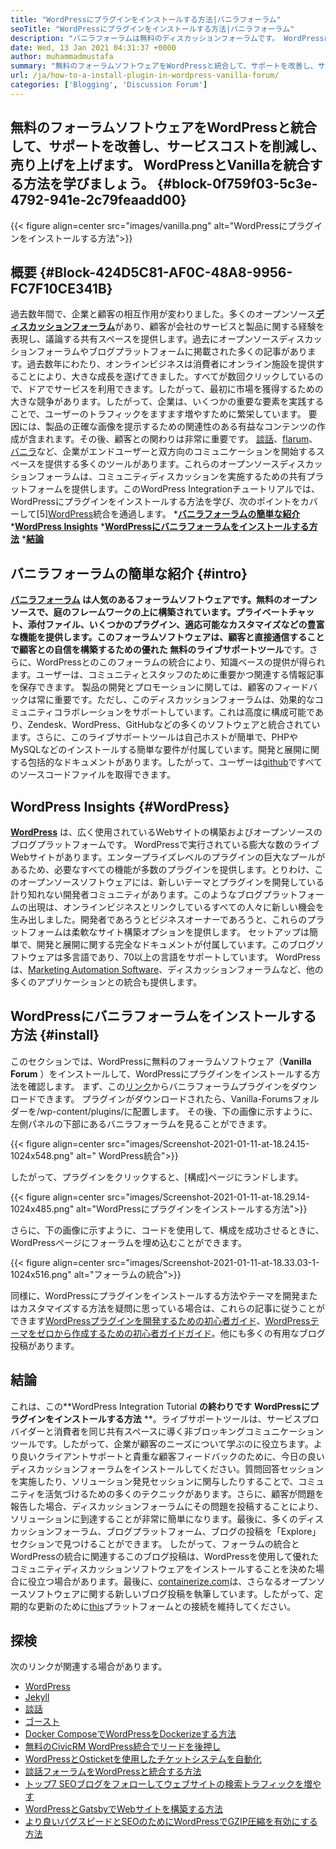 ```yaml
---
title: "WordPressにプラグインをインストールする方法|バニラフォーラム" 
seoTitle: "WordPressにプラグインをインストールする方法|バニラフォーラム" 
description: "バニラフォーラムは無料のディスカッションフォーラムです。 WordPressは、人気のあるエンタープライズレベルのオープンソースCMSです。 WordPressにバニラフォーラムをインストールする方法を学びましょう。" 
date: Wed, 13 Jan 2021 04:31:37 +0000
author: muhammadmustafa
summary: "無料のフォーラムソフトウェアをWordPressと統合して、サポートを改善し、サービスコストを削減し、売り上げを上げます。 WordPressとVanillaを統合する方法を学びましょう。" 
url: /ja/how-to-a-install-plugin-in-wordpress-vanilla-forum/
categories: ['Blogging', 'Discussion Forum']
---
```


## 無料のフォーラムソフトウェアをWordPressと統合して、サポートを改善し、サービスコストを削減し、売り上げを上げます。 WordPressとVanillaを統合する方法を学びましょう。   {#block-0f759f03-5c3e-4792-941e-2c79feaadd00}

{{< figure align=center src="images/vanilla.png" alt="WordPressにプラグインをインストールする方法">}}


## 概要 {#Block-424D5C81-AF0C-48A8-9956-FC7F10CE341B}
過去数年間で、企業と顧客の相互作用が変わりました。多くのオープンソース[**ディスカッションフォーラム**][1]があり、顧客が会社のサービスと製品に関する経験を表現し、議論する共有スペースを提供します。過去にオープンソースディスカッションフォーラムやブログプラットフォームに掲載された多くの記事があります。過去数年にわたり、オンラインビジネスは消費者にオンライン施設を提供することにより、大きな成長を遂げてきました。すべてが数回クリックしているので、ドアでサービスを利用できます。したがって、最初に市場を獲得するための大きな競争があります。したがって、企業は、いくつかの重要な要素を実践することで、ユーザーのトラフィックをますます増やすために繁栄しています。
要因には、製品の正確な画像を提示するための関連性のある有益なコンテンツの作成が含まれます。その後、顧客との関わりは非常に重要です。 [談話][2]、[flarum][3]、[バニラ][4]など、企業がエンドユーザーと双方向のコミュニケーションを開始するスペースを提供する多くのツールがあります。これらのオープンソースディスカッションフォーラムは、コミュニティディスカッションを実施するための共有プラットフォームを提供します。このWordPress Integrationチュートリアルでは、WordPressにプラグインをインストールする方法を学び、次のポイントをカバーして[5][WordPress][6]統合を通過します。
  ***[バニラフォーラムの簡単な紹介][7]** 
  ***[WordPress Insights][8]** 
  ***[WordPressにバニラフォーラムをインストールする方法][9]** 
  ***[結論][10]** 

## バニラフォーラムの簡単な紹介 {#intro}
**[バニラフォーラム][5] **は人気のあるフォーラムソフトウェアです。無料のオープンソースで、庭のフレームワークの上に構築されています。プライベートチャット、添付ファイル、いくつかのプラグイン、適応可能なカスタマイズなどの豊富な機能を提供します。このフォーラムソフトウェアは、顧客と直接通信することで顧客との自信を構築するための優れた** 無料のライブサポートツール**です。さらに、WordPressとのこのフォーラムの統合により、知識ベースの提供が得られます。ユーザーは、コミュニティとスタッフのために重要かつ関連する情報記事を保存できます。
製品の開発とプロモーションに関しては、顧客のフィードバックは常に重要です。ただし、このディスカッションフォーラムは、効果的なコミュニティコラボレーションをサポートしています。これは高度に構成可能であり、Zendesk、WordPress、GitHubなどの多くのソフトウェアと統合されています。さらに、このライブサポートツールは自己ホストが簡単で、PHPやMySQLなどのインストールする簡単な要件が付属しています。開発と展開に関する包括的なドキュメントがあります。したがって、ユーザーは[github][11]ですべてのソースコードファイルを取得できます。

## WordPress Insights   {#WordPress}
**[WordPress][6]** は、広く使用されているWebサイトの構築およびオープンソースのブログプラットフォームです。 WordPressで実行されている膨大な数のライブWebサイトがあります。エンタープライズレベルのプラグインの巨大なプールがあるため、必要なすべての機能が多数のプラグインを提供します。とりわけ、このオープンソースソフトウェアには、新しいテーマとプラグインを開発している計り知れない開発者コミュニティがあります。このようなブログプラットフォームの出現は、オンラインビジネスとリンクしているすべての人々に新しい機会を生み出しました。開発者であろうとビジネスオーナーであろうと、これらのプラットフォームは柔軟なサイト構築オプションを提供します。
セットアップは簡単で、開発と展開に関する完全なドキュメントが付属しています。このブログソフトウェアは多言語であり、70以上の言語をサポートしています。 WordPressは、[Marketing Automation Software][12]、ディスカッションフォーラムなど、他の多くのアプリケーションとの統合も提供します。

## WordPressにバニラフォーラムをインストールする方法 {#install}
このセクションでは、WordPressに無料のフォーラムソフトウェア（**Vanilla Forum** ）をインストールして、WordPressにプラグインをインストールする方法を確認します。
まず、この[リンク][13]からバニラフォーラムプラグインをダウンロードできます。
プラグインがダウンロードされたら、Vanilla-Forumsフォルダーを/wp-content/plugins/に配置します。
その後、下の画像に示すように、左側パネルの下部にあるバニラフォーラムを見ることができます。

{{< figure align=center src="images/Screenshot-2021-01-11-at-18.24.15-1024x548.png" alt=" WordPress統合">}}

したがって、プラグインをクリックすると、[構成]ページにランドします。

{{< figure align=center src="images/Screenshot-2021-01-11-at-18.29.14-1024x485.png" alt="WordPressにプラグインをインストールする方法">}}

さらに、下の画像に示すように、コードを使用して、構成を成功させるときに、WordPressページにフォーラムを埋め込むことができます。

{{< figure align=center src="images/Screenshot-2021-01-11-at-18.33.03-1-1024x516.png" alt="フォーラムの統合">}}

同様に、WordPressにプラグインをインストールする方法やテーマを開発またはカスタマイズする方法を疑問に思っている場合は、これらの記事に従うことができます[WordPressプラグインを開発するための初心者ガイド][14]、[WordPressテーマをゼロから作成するための初心者ガイドガイド][15]。他にも多くの有用なブログ投稿があります。

## 結論
これは、この**WordPress Integration Tutorial **の終わりです**  **WordPressにプラグインをインストールする方法** **。ライブサポートツールは、サービスプロバイダーと消費者を同じ共有スペースに導く非ブロッキングコミュニケーションツールです。したがって、企業が顧客のニーズについて学ぶのに役立ちます。より良いクライアントサポートと貴重な顧客フィードバックのために、今日の良いディスカッションフォーラムをインストールしてください。質問回答セッションを実施したり、ソリューション発見セッションに関与したりすることで、コミュニティを活気づけるための多くのテクニックがあります。さらに、顧客が問題を報告した場合、ディスカッションフォーラムにその問題を投稿することにより、ソリューションに到達することが非常に簡単になります。最後に、多くのディスカッションフォーラム、ブログプラットフォーム、ブログの投稿を「Explore」セクションで見つけることができます。
したがって、フォーラムの統合とWordPressの統合に関連するこのブログ投稿は、WordPressを使用して優れたコミュニティディスカッションソフトウェアをインストールすることを決めた場合に役立つ場合があります。最後に、[containerize.com][17]は、さらなるオープンソースソフトウェアに関する新しいブログ投稿を執筆しています。したがって、定期的な更新のために[this][16]プラットフォームとの接続を維持してください。

## 探検
次のリンクが関連する場合があります。
  * [WordPress][18]
  * [Jekyll][19]
  * [談話][2]
  * [ゴースト][20]
  * [Docker ComposeでWordPressをDockerizeする方法][21]
  * [無料のCivicRM WordPress統合でリードを後押し][22]
  * [WordPressとOsticketを使用したチケットシステムを自動化][23]
  * [談話フォーラムをWordPressと統合する方法][24]
  * [トップ7 SEOブログをフォローしてウェブサイトの検索トラフィックを増やす][25]
  * [WordPressとGatsbyでWebサイトを構築する方法][26]
  * [より良いパグスピードとSEOのためにWordPressでGZIP圧縮を有効にする方法][27]

  
[1]: https://products.containerize.com/discussion-forum
[2]: https://products.containerize.com/discussion-forum/discourse/
[3]: https://products.containerize.com/discussion-forum/flarum/
[4]: https://products.containerize.com/discussion-forum/vanilla/
[5]: https://products.containerize.com/discussion-forum/vanilla
[6]: https://products.containerize.com/blogging/wordpress
[7]: #intro
[8]: #wordpress
[9]: #install
[10]: #Conclusion
[11]: https://github.com/vanilla/vanilla
[12]: https://products.containerize.com/marketing-automation
[13]: https://wordpress.org/plugins/vanilla-forums/
[14]: https://blog.containerize.com/2020/11/13/a-beginners-guide-to-develop-a-wordpress-plugin/
[15]: https://blog.containerize.com/blogging/a-beginners-guide-to-create-wordpress-theme-from-scratch/
[16]: https://blog.containerize.com/
[17]: https://www.containerize.com/
[18]: https://products.containerize.com/blogging/wordpress/
[19]: https://products.containerize.com/blogging/jekyll/
[20]: https://products.containerize.com/blogging/ghost/
[21]: https://blog.containerize.com/blogging/how-to-dockerize-wordpress-docker-wordpress/
[22]: https://blog.containerize.com/blogging/civicrm-wordpress-integration-wordpress-tutorial/
[23]: https://blog.containerize.com/blogging/automate-ticketing-system-using-wordpress-and-osticket/
[24]: https://blog.containerize.com/blogging/how-to-integrate-discourse-forum-with-wordpress/
[25]: https://blog.containerize.com/blogging/increase-website-search-traffic-by-following-top-7-seo-blogs/
[26]: https://blog.containerize.com/blogging/how-does-gatsby-integrate-with-wordpress-gatsby-wordpress/
[27]: https://blog.containerize.com/2020/12/12/how-to-enable-gzip-compression-in-wordpress-for-better-speed/
